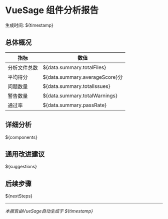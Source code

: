 # VueSage 组件分析报告

生成时间: ${timestamp}

## 总体概况

| 指标 | 数值 |
|------|------|
| 分析文件总数 | ${data.summary.totalFiles} |
| 平均得分 | ${data.summary.averageScore}分 |
| 问题数量 | ${data.summary.totalIssues} |
| 警告数量 | ${data.summary.totalWarnings} |
| 通过率 | ${data.summary.passRate} |

## 详细分析

${components}

## 通用改进建议

${suggestions}

## 后续步骤

${nextSteps}

---
*本报告由VueSage自动生成于 ${timestamp}* 